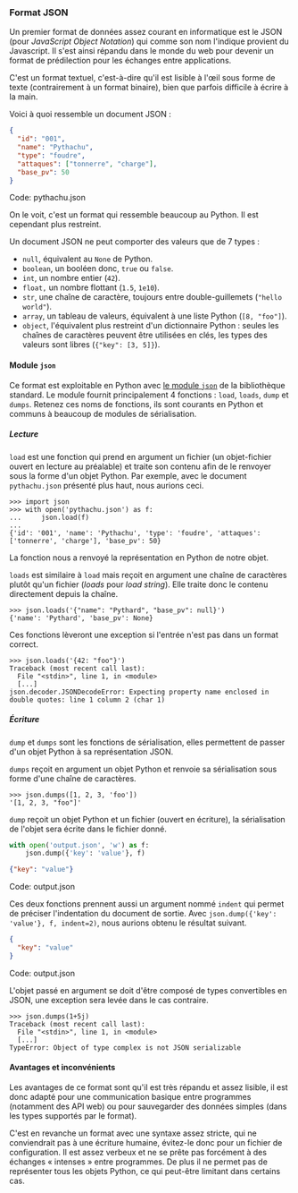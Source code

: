 ### Format JSON

Un premier format de données assez courant en informatique est le JSON (pour _JavaScript Object Notation_) qui comme son nom l'indique provient du Javascript.
Il s'est ainsi répandu dans le monde du web pour devenir un format de prédilection pour les échanges entre applications.

C'est un format textuel, c'est-à-dire qu'il est lisible à l'œil sous forme de texte (contrairement à un format binaire), bien que parfois difficile à écrire à la main.

Voici à quoi ressemble un document JSON :

```json
{
  "id": "001",
  "name": "Pythachu",
  "type": "foudre",
  "attaques": ["tonnerre", "charge"],
  "base_pv": 50
}
```
Code: pythachu.json

On le voit, c'est un format qui ressemble beaucoup au Python.
Il est cependant plus restreint.

Un document JSON ne peut comporter des valeurs que de 7 types :

* `null`, équivalent au `None` de Python.
* `boolean`, un booléen donc, `true` ou `false`.
* `int`, un nombre entier (`42`).
* `float,` un nombre flottant (`1.5`, `1e10`).
* `str`, une chaîne de caractère, toujours entre double-guillemets (`"hello world"`).
* `array`, un tableau de valeurs, équivalent à une liste Python (`[8, "foo"]`).
* `object`, l'équivalent plus restreint d'un dictionnaire Python : seules les chaînes de caractères peuvent être utilisées en clés, les types des valeurs sont libres (`{"key": [3, 5]}`).

#### Module `json`

Ce format est exploitable en Python avec [le module `json`](https://docs.python.org/fr/3/library/json.html) de la bibliothèque standard.
Le module fournit principalement 4 fonctions : `load`, `loads`, `dump` et `dumps`.
Retenez ces noms de fonctions, ils sont courants en Python et communs à beaucoup de modules de sérialisation.

##### Lecture

`load` est une fonction qui prend en argument un fichier (un objet-fichier ouvert en lecture au préalable) et traite son contenu afin de le renvoyer sous la forme d'un objet Python.
Par exemple, avec le document `pythachu.json` présenté plus haut, nous aurions ceci.

```pycon
>>> import json
>>> with open('pythachu.json') as f:
...     json.load(f)
... 
{'id': '001', 'name': 'Pythachu', 'type': 'foudre', 'attaques': ['tonnerre', 'charge'], 'base_pv': 50}
```

La fonction nous a renvoyé la représentation en Python de notre objet.

`loads` est similaire à `load` mais reçoit en argument une chaîne de caractères plutôt qu'un fichier (_loads_ pour _load string_). Elle traite donc le contenu directement depuis la chaîne.

```pycon
>>> json.loads('{"name": "Pythard", "base_pv": null}')
{'name': 'Pythard', 'base_pv': None}
```

Ces fonctions lèveront une exception si l'entrée n'est pas dans un format correct.

```pycon
>>> json.loads('{42: "foo"}')
Traceback (most recent call last):
  File "<stdin>", line 1, in <module>
  [...]
json.decoder.JSONDecodeError: Expecting property name enclosed in double quotes: line 1 column 2 (char 1)
```

##### Écriture

`dump` et `dumps` sont les fonctions de sérialisation, elles permettent de passer d'un objet Python à sa représentation JSON.

`dumps` reçoit en argument un objet Python et renvoie sa sérialisation sous forme d'une chaîne de caractères.

```pycon
>>> json.dumps([1, 2, 3, 'foo'])
'[1, 2, 3, "foo"]'
```

`dump` reçoit un objet Python et un fichier (ouvert en écriture), la sérialisation de l'objet sera écrite dans le fichier donné.

```python
with open('output.json', 'w') as f:
    json.dump({'key': 'value'}, f)
```

```json
{"key": "value"}
```
Code: output.json

Ces deux fonctions prennent aussi un argument nommé `indent` qui permet de préciser l'indentation du document de sortie.
Avec `json.dump({'key': 'value'}, f, indent=2)`, nous aurions obtenu le résultat suivant.

```json
{
  "key": "value"
}
```
Code: output.json

L'objet passé en argument se doit d'être composé de types convertibles en JSON, une exception sera levée dans le cas contraire.

```pycon
>>> json.dumps(1+5j)
Traceback (most recent call last):
  File "<stdin>", line 1, in <module>
  [...]
TypeError: Object of type complex is not JSON serializable
```

#### Avantages et inconvénients

Les avantages de ce format sont qu'il est très répandu et assez lisible, il est donc adapté pour une communication basique entre programmes (notamment des API web) ou pour sauvegarder des données simples (dans les types supportés par le format).

C'est en revanche un format avec une syntaxe assez stricte, qui ne conviendrait pas à une écriture humaine, évitez-le donc pour un fichier de configuration.
Il est assez verbeux et ne se prête pas forcément à des échanges « intenses » entre programmes.
De plus il ne permet pas de représenter tous les objets Python, ce qui peut-être limitant dans certains cas.
